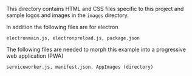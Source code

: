 This directory contains HTML and CSS files specific to this project and sample
logos and images in the `images` directory.

In addition the following files are for electron

    electronmain.js, electronpreload.js, package.json
    
The following files are needed to morph this example into a progressive web
application (PWA)

    serviceworker.js, manifest.json, AppImages (directory)
    




